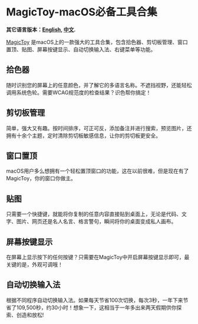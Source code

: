 # MagicToy-macOS必备工具合集

**其它语言版本：[English](README.md), [中文](README_zh.md).**

[MagicToy](https://apps.apple.com/us/app/magictoy-all-in-one-toolkit) 是macOS上的一款强大的工具合集，包含拾色器、剪切板管理、窗口置顶、贴图、屏幕按键显示、自动切换输入法、右键菜单等功能。

## 拾色器
随时识别您的屏幕上的任意颜色，并了解它的多语言名称。不遮挡视野，还能轻松调用系统色轮。需要WCAG规范度的检查结果？识色帮你搞定！

## 剪切板管理
简单，强大又有趣。按时间排序，可正可反，添加备注并进行搜索，预览图片，还拥有十余个主题，定时清除剪切板敏感信息，让你的剪切板更安全。

## 窗口置顶
macOS用户多么想拥有一个轻松置顶窗口的功能，这在以前很难，但是现在有了MagicToy，你的窗口你做主。

## 贴图
只需要一个快捷键，就能将你复制的任意内容直接贴到桌面上，无论是代码、文字、图片、网页还是名人名言、格言警句，瞬间将你的桌面变成私人画布。

## 屏幕按键显示
在屏幕上显示按下的任何按键？只需要在MagicToy中开启屏幕按键显示即可，最关键的是，外观可调哦！

## 自动切换输入法
根据不同程序自动切换输入法。如果每天节省100次切换，每次3秒，一年下来节省了109,500秒，约30小时！想象一下，这相当于一年多出来两天假期供你探索、创造和放松!
